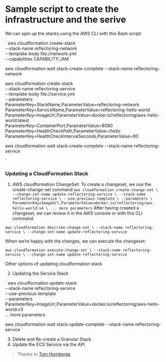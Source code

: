 # Sample script to create the infrastructure and the serive

We can spin up the stacks using the AWS CLI with this Bash script:

`
aws cloudformation create-stack \
  --stack-name reflectoring-network \
  --template-body file://network.yml \
  --capabilities CAPABILITY_IAM

aws cloudformation wait stack-create-complete --stack-name reflectoring-network

aws cloudformation create-stack \
  --stack-name reflectoring-service \
  --template-body file://service.yml \
  --parameters \
      ParameterKey=StackName,ParameterValue=reflectoring-network \
      ParameterKey=ServiceName,ParameterValue=reflectoring-hello-world \
      ParameterKey=ImageUrl,ParameterValue=docker.io/reflectoring/aws-hello-world:latest \
      ParameterKey=ContainerPort,ParameterValue=8080 \
      ParameterKey=HealthCheckPath,ParameterValue=/hello \
      ParameterKey=HealthCheckIntervalSeconds,ParameterValue=90

aws cloudformation wait stack-create-complete --stack-name reflectoring-service

`

### Updating a CloudFormation Stack

1. AWS cloudformation ChangeSet: To create a changeset, we use the create-change-set command
`
aws cloudformation create-change-set \
  --change-set-name update-reflectoring-service \
  --stack-name reflectoring-service \
  --use-previous-template \
  --parameters \
      ParameterKey=ImageUrl,ParameterValue=docker.io/reflectoring/aws-hello-world:v4 \
      ... more parameters
`
After having created a changeset, we can review it in the AWS console or with this CLI command:

`
aws cloudformation describe-change-set \
  --stack-name reflectoring-service \
  --change-set-name update-reflectoring-service
`

When we’re happy with the changes, we can execute the changeset:

`
aws cloudformation execute-change-set \
  --stack-name reflectoring-service \
  --change-set-name update-reflectoring-service
`

Other options of updating cloudformation stack 

2. Updating the Service Stack

`
aws cloudformation update-stack \
  --stack-name reflectoring-service \
  --use-previous-template \
  --parameters \
      ParameterKey=ImageUrl,ParameterValue=docker.io/reflectoring/aws-hello-world:v3 \
      ... more parameters

aws cloudformation wait stack-update-complete --stack-name reflectoring-service
`

3. Delete and Re-create a Granular Stack
4. Update the ECS Service via the API


> Thanks to [Tom Hombergs](https://reflectoring.io/aws-cloudformation-ecs-deployment/)  